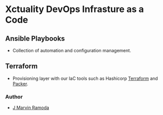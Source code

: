 # Xctuality DevOps Infrasture as a Code


## Ansible Playbooks
- Collection of automation and configuration management.


## Terraform
- Provisioning layer with our IaC tools such as Hashicorp [Terraform](https://www.terraform.io/) and [Packer](https://www.packer.io/).

### Author
- [J Marvin Ramoda](marvin@xctuality.com)
